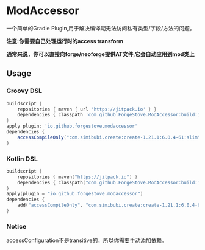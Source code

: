 # ModAccessor

一个简单的Gradle Plugin,用于解决编译期无法访问私有类型/字段/方法的问题。

**注意:你需要自己处理运行时的access transform**

**通常来说，你可以直接向forge/neoforge提供AT文件,它会自动应用到mod类上**

## Usage

[//]: # ([![ModAccessor]&#40;https://img.shields.io/maven-metadata/v/https/plugins.gradle.org/m2/dev/vfyjxf/modaccessor/dev.vfyjxf.modaccessor.gradle.plugin/maven-metadata.xml.svg?label=ModAccessor&#41;]&#40;https://plugins.gradle.org/plugin/dev.vfyjxf.modaccessor&#41;)

### Groovy DSL

```groovy
buildscript {
    repositories { maven { url 'https://jitpack.io' } }
    dependencies { classpath 'com.github.ForgeStove.ModAccessor:build:1.0.0' }
}
apply plugin: 'io.github.forgestove.modaccessor'
dependencies {
    accessCompileOnly("com.simibubi.create:create-1.21.1:6.0.4-61:slim")
}
```

### Kotlin DSL

```kotlin
buildscript {
	repositories { maven("https://jitpack.io") }
	dependencies { classpath("com.github.ForgeStove.ModAccessor:build:1.0.0") }
}
apply(plugin = "io.github.forgestove.modaccessor")
dependencies {
	add("accessCompileOnly", "com.simibubi.create:create-1.21.1:6.0.4-61:slim")
}
```

### Notice

accessConfiguration不是transitive的，所以你需要手动添加依赖。
